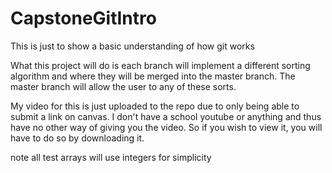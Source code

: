 # CapstoneGitIntro
This is just to show a basic understanding of how git works

What this project will do is each branch will implement a different sorting 
algorithm and where they will be merged into the master branch. The master
branch will allow the user to any of these sorts.

My video for this is just uploaded to the repo due to only being able to submit a link on canvas. I don't have a school youtube or anything and thus have no other way of giving you the video. So if you wish to view it, you will have to do so by downloading it.

note all test arrays will use integers for simplicity
